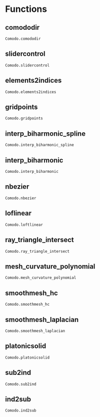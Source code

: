 # Functions

## comododir
```@docs
Comodo.comododir
```

## slidercontrol
```@docs
Comodo.slidercontrol
```

## elements2indices
```@docs
Comodo.elements2indices
```

## gridpoints
```@docs
Comodo.gridpoints
```

## interp_biharmonic_spline
```@docs
Comodo.interp_biharmonic_spline
```

## interp_biharmonic
```@docs
Comodo.interp_biharmonic
```

## nbezier
```@docs
Comodo.nbezier
```

## loflinear
```@docs
Comodo.loftlinear
```


## ray_triangle_intersect
```@docs
Comodo.ray_triangle_intersect
```

## mesh_curvature_polynomial
```@docs 
Comodo.mesh_curvature_polynomial
```

## smoothmesh_hc
```@docs 
Comodo.smoothmesh_hc
```

## smoothmesh_laplacian
```@docs
Comodo.smoothmesh_laplacian
```

## platonicsolid
```@docs 
Comodo.platonicsolid
```

## sub2ind
```@docs
Comodo.sub2ind
```

## ind2sub
```@docs
Comodo.ind2sub
```

